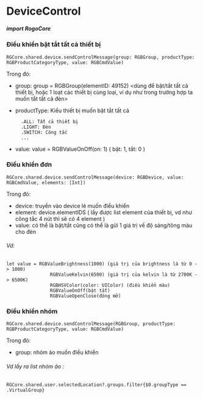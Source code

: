 

# DeviceControl

##### import RogoCore

### Điều khiển bật tắt tất cả thiết bị
```
RGCore.shared.device.sendControlMessage(group: RGBGroup, productType: RGBProductCategoryType, value: RGBCmdValue)
```
Trong đó:
 
- group: group = RGBGroup(elementID: 49152) <dùng để bật/tắt tất cả thiết bị, hoặc 1 loạt các thiết bị cùng loại, ví dụ như trong trường hợp ta muốn tắt tất cả đèn>

- productType: Kiểu thiết bị muốn bật tắt tất cả
        
        .ALL: Tất cả thiết bị
        .LIGHT: Đèn
        .SWITCH: Công tắc
        ...
- value: value = RGBValueOnOff(on: 1) ( bật: 1, tắt: 0 )

### Điều khiển đơn
```
RGCore.shared.device.sendControlMessage(device: RGBDevice, value: RGBCmdValue, elements: [Int])
```
Trong đó:

- device: truyền vào device lẻ muốn điểu khiển
- element: device.elementIDS ( lấy được list element của thiết bị, vd như công tắc 4 nút thì sẽ có 4 element )
- value: có thể là bật/tắt cũng có thể là gửi 1 giá trị về độ sáng/tông màu cho đèn
###### Vd: 
```
let value = RGBValueBrightness(1000) (giá trị của brightness là từ 0 -> 1000)
                RGBValueKelvin(6500) (giá trị của kelvin là từ 2700K -> 6500K)
                RGBHSVColor(color: UIColor) (điều khiển màu)
                RGBValueOnOff(bật tắt)
                RGBValueOpenClose(đóng mở)
```
### Điều khiển nhóm
```
RGCore.shared.device.sendControlMessage(RGBGroup, productType: RGBProductCategoryType, value: RGBCmdValue)
```
Trong đó:
- group: nhóm ảo muốn điều khiển 
###### Vd lấy ra list nhóm ảo : 
```
RGCore.shared.user.selectedLocation?.groups.filter{$0.groupType == .VirtualGroup}
```
